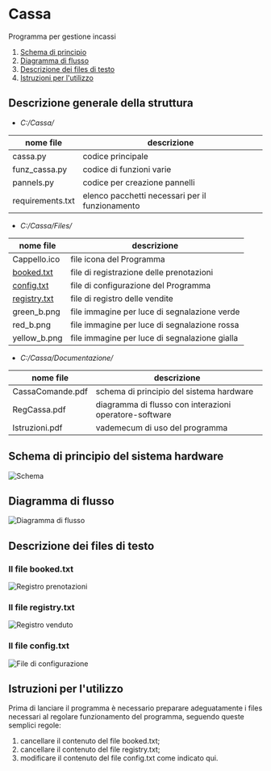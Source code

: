 # Cassa
 Programma per gestione incassi  
1. [Schema di principio](#schema-di-principio-del-sistema-hardware)
2. [Diagramma di flusso](#diagramma-di-flusso)
3. [Descrizione dei files di testo](#descrizione-dei-files-di-testo)
4. [Istruzioni per l'utilizzo](#istruzioni-per-lutilizzo)
 
## Descrizione generale della struttura
- *C:/Cassa/*

| nome file | descrizione |
| --- | --- |
| cassa.py |  codice principale |
| funz_cassa.py | codice di funzioni varie |
| pannels.py | codice per creazione pannelli |
| requirements.txt | elenco pacchetti necessari per il funzionamento |

- *C:/Cassa/Files/*

| nome file | descrizione |
| --- | --- |
| Cappello.ico | file icona del Programma |  
| [booked.txt](#il-file-bookedtxt) | file di registrazione delle prenotazioni |  
| [config.txt](#il-file-configtxt) | file di configurazione del Programma |  
| [registry.txt](#il-file-registrytxt) | file di registro delle vendite |  
| green_b.png | file immagine per luce di segnalazione verde |  
| red_b.png | file immagine per luce di segnalazione rossa |  
| yellow_b.png | file immagine per luce di segnalazione gialla |  

- *C:/Cassa/Documentazione/*  

| nome file | descrizione |
| --- | --- |
| CassaComande.pdf | schema di principio del sistema hardware |  
| RegCassa.pdf | diagramma di flusso con interazioni operatore-software |  
| Istruzioni.pdf | vademecum di uso del programma |  

## Schema di principio del sistema hardware
![Schema](/images/CassaComande.png)

## Diagramma di flusso
![Diagramma di flusso](/images/flusso.png)

## Descrizione dei files di testo

### Il file booked.txt
![Registro prenotazioni](/images/bookedfile.png)

### Il file registry.txt
![Registro venduto](/images/registryfile.png)

### Il file config.txt
![File di configurazione](/images/configfile.png)

## Istruzioni per l'utilizzo
Prima di lanciare il programma è necessario preparare adeguatamente i files necessari al regolare funzionamento del programma, seguendo queste semplici regole:
1. cancellare il contenuto del file booked.txt;
2. cancellare il contenuto del file registry.txt;
3. modificare il contenuto del file config.txt come indicato qui.

